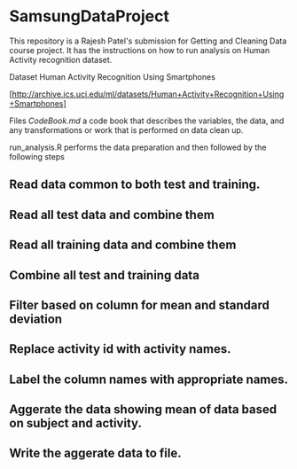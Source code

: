 # SamsungDataProject
This repository is a Rajesh Patel's submission for Getting and Cleaning Data course project. It has the instructions on how to run analysis on Human Activity recognition dataset.


Dataset Human Activity Recognition Using Smartphones

[http://archive.ics.uci.edu/ml/datasets/Human+Activity+Recognition+Using+Smartphones]



Files
*CodeBook.md* a code book that describes the variables, the data, and any transformations or work that is performed on data clean up.

run_analysis.R performs the data preparation and then followed by the following steps 

##	Read data common to both test and training.
##	Read all test data and combine them
##	Read all training data and combine them
##	Combine all test and training data 
##	Filter based on column for mean and standard deviation
##	Replace activity id with activity names.
##	Label the  column names with appropriate names.
##	Aggerate the data showing mean of data based on subject and activity.
##	Write the aggerate data to file.
